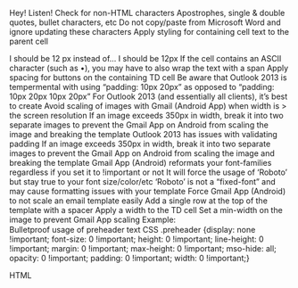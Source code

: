 Hey! Listen!
Check for non-HTML characters
Apostrophes, single & double quotes, bullet characters, etc
Do not copy/paste from Microsoft Word and ignore updating these characters
Apply styling for containing cell text to the parent cell
<td style=”font-size: 12px”>I should be 12 px</td> instead of…
<td><span style=”font-size: 12px”>I should be 12px</span></td>
If the cell contains an ASCII character (such as &#149;), you may have to also wrap the text with a span
Apply spacing for buttons on the containing TD cell
<td style=”padding: 10px 12px;”>
Be aware that Outlook 2013 is tempermental with using “padding: 10px 20px” as opposed to “padding: 10px 20px 10px 20px”
For Outlook 2013 (and essentially all clients), it’s best to create 
Avoid scaling of images with Gmail (Android App) when width is > the screen resolution
If an image exceeds 350px in width, break it into two separate images to prevent the Gmail App on Android from scaling the image and breaking the template
Outlook 2013 has issues with validating padding 
If an image exceeds 350px in width, break it into two separate images to prevent the Gmail App on Android from scaling the image and breaking the template
Gmail App (Android) reformats your font-families regardless if you set it to !important or not
It will force the usage of ‘Roboto’ but stay true to your font size/color/etc
‘Roboto’ is not a “fixed-font” and may cause formatting issues with your template
Force Gmail App (Android) to not scale an email template easily
Add a single row at the top of the template with a spacer
Apply a width to the TD cell
Set a min-width on the image to prevent Gmail App scaling
Example:
<tr><td height="1" width="560"><img src="https://s3.amazonaws.com/dh-ctc-rd2/spacer.gif" height="1" width="560" style="border: 0; display: block; min-width: 560px;"/></td></tr>
Bulletproof usage of preheader text
CSS
.preheader {display: none !important; font-size: 0 !important; height: 0 !important; line-height: 0 !important; margin: 0 !important; max-height: 0 !important; mso-hide: all; opacity: 0 !important; padding: 0 !important; width: 0 !important;}
		
HTML
<table align="center" border="0" cellpadding="0" cellspacing="0" height="0" width="0" style="border: 0; height: 0; mso-hide: all; width: 0;">
  <tr>
    <td border="0" height="0" width="0" style="border: 0; height: 0; mso-hide: all; width: 0;">
      <span class="preheader" style="display: none !important; font-size: 0 !important; height: 0 !important; line-height: 0 !important; margin: 0 !important; max-height: 0 !important; mso-hide: all !important; opacity: 0 !important; padding: 0 !important; width: 0 !important;">Find top rated classes and degree programs in your area today. Our team reviews thousands of programs to find the best match for you.</span>
    </td>
  </tr>
</table>
